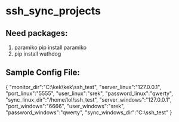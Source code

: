 # ssh_sync_projects

## Need packages:
1. paramiko
		pip install paramiko
2.  pip install wathdog

## Sample Config File:
  {
    "monitor_dir":"C:\\kek\\kek\\ssh_test",
    "server_linux":"127.0.0.1",
    "port_linux":"5555",
    "user_linux":"srek",
    "password_linux":"qwerty",
    "sync_linux_dir":"/home/lol/ssh_test",
    "server_windows":"127.0.0.1",
    "port_windows":"6666",
    "user_windows":"srek",
    "password_windows":"qwerty",
    "sync_windows_dir":"C:\\ssh_test"
  }


